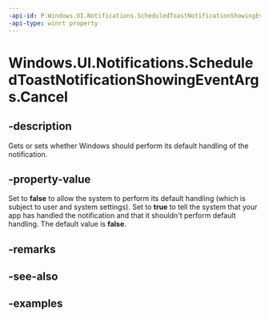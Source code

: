 ```yaml
---
-api-id: P:Windows.UI.Notifications.ScheduledToastNotificationShowingEventArgs.Cancel
-api-type: winrt property
---
```


<!-- Property syntax.
public bool Cancel { get;  set; }
-->

# Windows.UI.Notifications.ScheduledToastNotificationShowingEventArgs.Cancel

## -description
Gets or sets whether Windows should perform its default handling of the notification. 

## -property-value
Set to **false** to allow the system to perform its default handling (which is subject to user and system settings). Set to **true** to tell the system that your app has handled the notification and that it shouldn't perform default handling.  The default value is **false**. 

## -remarks

## -see-also

## -examples

